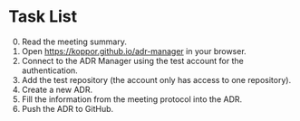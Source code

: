 # Task List

0. Read the meeting summary.
1. Open <https://koppor.github.io/adr-manager> in your browser.
2. Connect to the ADR Manager using the test account for the authentication.
3. Add the test repository (the account only has access to one repository).
4. Create a new ADR.
5. Fill the information from the meeting protocol into the ADR.
6. Push the ADR to GitHub.
